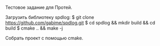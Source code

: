 Тестовое задание для Протей.

Загрузить библиотеку spdlog:
$ git clone https://github.com/gabime/spdlog.git
$ cd spdlog && mkdir build && cd build
$ cmake .. && make -j

Собрать проект с помощью cmake.
